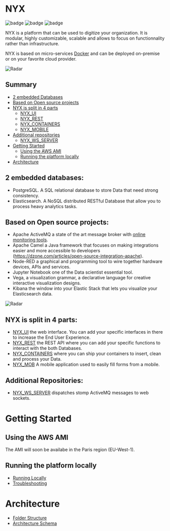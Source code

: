 # NYX

![badge](https://img.shields.io/badge/made%20with-vuejs-blue.svg?style=flat-square)
![badge](https://img.shields.io/badge/made%20with-python-blue.svg?style=flat-square)
![badge](https://img.shields.io/github/last-commit/snuids/nyx)

NYX is a platform that can be used to digitize your organization. 
It is modular, highly customizable, scalable and allows to focus on functionnality rather than infrastructure. 

NYX is based on micro-services [Docker](https://www.docker.com/why-docker) and can be deployed on-premise or on your favorite cloud provider.

![Radar](https://raw.githubusercontent.com/snuids/nyx/master/medias/overview.gif)

## Summary

- [2 embedded Databases](#2-embedded-databases)
- [Based on Open source projects](#based-on-open-source-projects)
- [NYX is split in 4 parts](#based-on-open-source-projects)
  - [NYX_UI](https://github.com/snuids/nyx_ui)
  - [NYX_REST](https://github.com/snuids/nyx_rest)
  - [NYX_CONTAINERS](https://github.com/snuids/nyx_containers)
  - [NYX_MOBILE](https://github.com/snuids/nyx_mob)  
- [Additional repositories](#additional-reporsitories)
  - [NYX_WS_SERVER](https://github.com/snuids/nyx_ws_server)
- [Getting Started](#getting-started)
  - [Using the AWS AMI](#using-the-aws-ami)
  - [Running the platform locally](running_locally.md)
- [Architecture](folder_contents.md)

## 2 embedded databases:

- PostgreSQL. A SQL relational database to store Data that need strong consistency.
- Elasticsearch. A NoSQL distributed RESTful Database that allow you to process heavy analytics tasks.

## Based on Open source projects:

* Apache ActiveMQ a state of the art message broker with [online monitoring tools](https://github.com/snuids/AMQC).
* Apache Camel a Java framework that focuses on making integrations easier
and more accessible to developers (https://dzone.com/articles/open-source-integration-apache).
* Node-RED a graphical and programming tool to wire together hardware
devices, APIs and services.
* Jupyter Notebook one of the Data scientist essential tool.
* Vega, a visualization grammar, a declarative language for creative interactive
visualization designs.
* Kibana the window into your Elastic Stack that lets you visualize your
Elasticsearch data.

![Radar](https://raw.githubusercontent.com/snuids/nyx/master/medias/overview-apps.gif)


## NYX is split in 4 parts:

* [NYX_UI](https://github.com/snuids/nyx_ui) the web interface. You can add your specific interfaces in there to
increase the End User Experience.
* [NYX_REST](https://github.com/snuids/nyx_rest)  the REST API where you can add your specific functions to
interact with the both Databases.
* [NYX_CONTAINERS](https://github.com/snuids/nyx_containers) where you can ship your containers to insert, clean and
process your Data.
* [NYX_MOB](https://github.com/snuids/nyx_mob) A mobile application used to easily fill forms from a mobile.


## Additional Repositories:

* [NYX_WS_SERVER](https://github.com/snuids/nyx_ws_server) dispatches stomp ActiveMQ messages to web sockets.

# Getting Started

## Using the AWS AMI

The AMI will soon be availabe in the Paris region (EU-West-1).

## Running the platform locally

* [Running Locally](running_locally.md)
* [Troubleshooting](troubleshooting.md)

# Architecture

* [Folder Structure](folder_contents.md)
* [Architecture Schema](https://drive.google.com/file/d/1g4VT_-2BYRa4Z0cPWet74n-LW5VdfMkj/view?usp=sharing{:target="_blank"})

